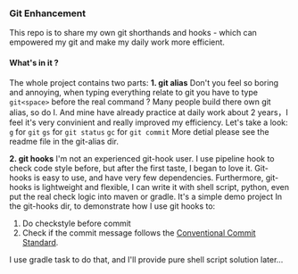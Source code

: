 ### Git Enhancement
This repo is to share my own git shorthands and hooks - which can empowered my git and make my daily work more efficient.

#### What's in it ?
The whole project contains two parts:
**1. git alias**
	Don't you feel so boring and annoying,  when typing everything relate to git you have to type `git<space>` before the real command ?
	Many people build there own git alias, so do I. And mine have already practice at daily work about 2 years，I feel it's very convinient and really improved my efficiency.
	Let's take a look:
	`g` for `git`
	`gs` for `git status`
	`gc` for `git commit`
More detial please see the readme file in the git-alias dir.
	
**2. git hooks**
  I'm not an experienced git-hook user. I use pipeline hook to check code style before, but after the first taste,  I began to love it. 
    Git-hooks is easy to use, and have very few dependencies. Furthermore, git-hooks is lightweight and flexible, I can write it with shell script, python, even put the real check logic into maven or gradle.
  It's a simple demo project In the git-hooks dir, to demonstrate how I use git hooks to:

  1. Do checkstyle before commit
  2. Check if the commit message follows the [Conventional Commit Standard](https://www.conventionalcommits.org).

  I use gradle task to do that, and I'll provide pure shell script solution later...

